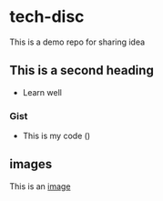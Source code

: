 # tech-disc
This is a demo repo for sharing idea

## This is a second heading
* Learn well

### Gist
* This is my code (<script src="https://gist.github.com/SravanthiAd/c590ed1a6b99bfc62d3d62ef6ee88e71.js"></script>)

## images
This is an [image](<img width="1440" alt="dv" src="https://user-images.githubusercontent.com/124024462/216507581-bd350a03-e2b2-4f74-afd3-2f3c596eccc3.png">
)
